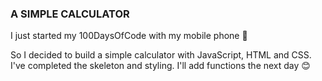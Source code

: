 ### A SIMPLE CALCULATOR

I just started my 100DaysOfCode with my mobile phone 🤳

So I decided to build a simple calculator with JavaScript, HTML and CSS. I've completed the skeleton and styling. I'll add functions the next day 😊
